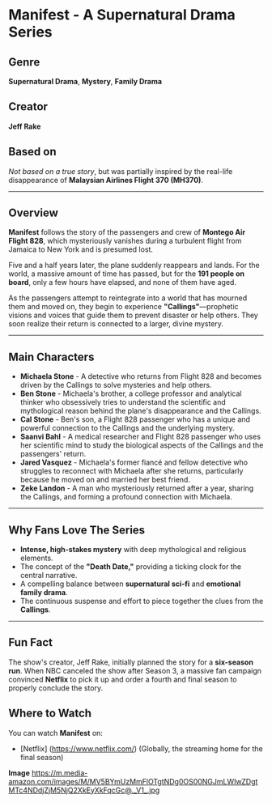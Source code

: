 # **Manifest** - A Supernatural Drama Series

## Genre
**Supernatural Drama**, **Mystery**, **Family Drama**

## Creator
**Jeff Rake**

## Based on
*Not based on a true story*, but was partially inspired by the real-life disappearance of **Malaysian Airlines Flight 370 (MH370)**.

---

## Overview

**Manifest** follows the story of the passengers and crew of **Montego Air Flight 828**, which mysteriously vanishes during a turbulent flight from Jamaica to New York and is presumed lost.

Five and a half years later, the plane suddenly reappears and lands. For the world, a massive amount of time has passed, but for the **191 people on board**, only a few hours have elapsed, and none of them have aged.

As the passengers attempt to reintegrate into a world that has mourned them and moved on, they begin to experience **"Callings"**—prophetic visions and voices that guide them to prevent disaster or help others. They soon realize their return is connected to a larger, divine mystery.

---

## Main Characters

* **Michaela Stone** - A detective who returns from Flight 828 and becomes driven by the Callings to solve mysteries and help others.
* **Ben Stone** - Michaela's brother, a college professor and analytical thinker who obsessively tries to understand the scientific and mythological reason behind the plane's disappearance and the Callings.
* **Cal Stone** - Ben's son, a Flight 828 passenger who has a unique and powerful connection to the Callings and the underlying mystery.
* **Saanvi Bahl** - A medical researcher and Flight 828 passenger who uses her scientific mind to study the biological aspects of the Callings and the passengers' return.
* **Jared Vasquez** - Michaela's former fiancé and fellow detective who struggles to reconnect with Michaela after she returns, particularly because he moved on and married her best friend.
* **Zeke Landon** - A man who mysteriously returned after a year, sharing the Callings, and forming a profound connection with Michaela.

---

## Why Fans Love The Series

* **Intense, high-stakes mystery** with deep mythological and religious elements.
* The concept of the **"Death Date,"** providing a ticking clock for the central narrative.
* A compelling balance between **supernatural sci-fi** and **emotional family drama**.
* The continuous suspense and effort to piece together the clues from the **Callings**.

---

## Fun Fact

The show's creator, Jeff Rake, initially planned the story for a **six-season run**. When NBC canceled the show after Season 3, a massive fan campaign convinced **Netflix** to pick it up and order a fourth and final season to properly conclude the story.

## Where to Watch

You can watch **Manifest** on:

* [Netflix] (https://www.netflix.com/) (Globally, the streaming home for the final season)

**Image**
https://m.media-amazon.com/images/M/MV5BYmUzMmFlOTgtNDg0OS00NGJmLWIwZDgtMTc4NDdjZjM5NjQ2XkEyXkFqcGc@._V1_.jpg
